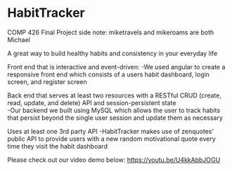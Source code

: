 # HabitTracker
COMP 426 Final Project
side note: miketravels and mikeroams are both Michael

A great way to build healthy habits and consistency in your everyday life

Front end that is interactive and event-driven:
-We used angular to create a responsive front end which consists of a users habit dashboard, login screen, and register screen

Back end that serves at least two resources with a RESTful CRUD (create, read, update, and delete) API and session-persistent state  
-Our backend we built using MySQL which allows the user to track habits that persist beyond the single user session and update them as necessary

Uses at least one 3rd party API
-HabitTracker makes use of zenquotes' public API to provide users with a new random motivational quote every time they visit the habit dashboard

Please check out our video demo below:
https://youtu.be/U4kkAbbJOGU
